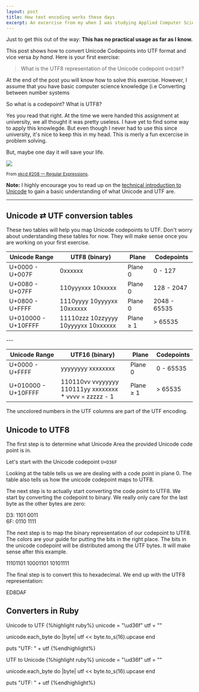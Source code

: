 ```yaml
---
layout: post
title: How text encoding works these days
excerpt: An excercise from my when I was studying Applied Computer Science.
---
```

Just to get this out of the way: **This has no practical usage as far as I know.**

This post shows how to convert Unicode Codepoints into UTF format and vice versa *by hand*. Here is your first exercise:

> What is the UTF8 representation of the Unicode codepoint `U+D36F`?

At the end of the post you will know how to solve this exercise. However, I assume that you have basic computer science knowledge (i.e Converting between number systems

So what is a codepoint?
What is UTF8?

Yes you read that right. At the time we were handed this assignment at university, we all thought it was pretty useless. I have yet to find some way to apply this knowlegde. But even though I never had to use this since university, it's nice to keep this in my head. This is merly a fun excercise in problem solving.

But, maybe one day it will save your life.

<img src="http://imgs.xkcd.com/comics/regular_expressions.png" />

<small class="text-muted">From <a href="https://xkcd.com/208/">xkcd #208 &mdash; Regular Expressions</a>.</small>

**Note:** I highly encourage you to read up on the [technical introduction to Unicode](http://www.unicode.org/standard/principles.html) to gain a basic understanding of what Unicode and UTF are.

---

## Unicode &#8644; UTF conversion tables

These two tables will help you map Unicode codepoints to UTF. Don't worry about understanding these tables for now. They will make sense once you are working on your first exercise.

<table class="table table-striped table-hover unicode">
  <thead>
  <tr>
    <th>Unicode Range</th>
    <th>UTF8 (binary)</th>
    <th>Plane</th>
    <th>Codepoints</th>
  </tr>
  </thead>
  <tbody>

  <tr>
    <td>U+00<span class="bg-green">00</span> - U+00<span class="bg-green">7F</span></td>
    <td>0<span class="bg-green">xxxxxx</span></td>
    <td>Plane 0</td>
    <td>0 - 127</td>
  </tr>

  <tr>
    <td>U+<span class="bg-orange">00</span><span class="bg-green">80</span> - U+<span class="bg-orange">07</span><span class="bg-green">FF</span></td>
    <td>110<span class="bg-orange">yyy</span><span class="bg-green">xxx</span> 10<span class="bg-green">xxxxx</span></td>
    <td>Plane 0</td>
    <td>128 - 2047</td>
  </tr>

  <tr>
    <td>U+<span class="bg-orange">08</span><span class="bg-green">00</span> - U+<span class="bg-orange">FF</span><span class="bg-green">FF</span></td>
    <td>1110<span class="bg-orange">yyyy</span> 10<span class="bg-orange">yyyy</span><span class="bg-green">xx</span> 10<span class="bg-green">xxxxxx</span></td>
    <td>Plane 0</td>
    <td>2048 - 65535</td>
  </tr>

  <tr>
    <td>U+<span class="bg-blue">01</span><span class="bg-orange">00</span><span class="bg-green">00</span> - U+<span class="bg-blue">10</span><span class="bg-orange">FF</span><span class="bg-green">FF</span></td>
    <td>11110<span class="bg-blue">zzz</span> 10<span class="bg-blue">zz</span><span class="bg-orange">yyyy</span> 10<span class="bg-orange">yyyy</span><span class="bg-green">xx</span> 10<span class="bg-green">xxxxxx</span></td>
    <td>Plane &#8805; 1</td>
    <td>&gt; 65535</td>
  </tr>
  </tbody>
</table>
---
<table class="table table-striped table-hover unicode">
  <thead>
  <tr>
    <th>Unicode Range</th>
    <th>UTF16 (binary)</th>
    <th>Plane</th>
    <th>Codepoints</th>
  </tr>
  </thead>
  <tbody>

  <tr>
    <td>U+<span class="bg-orange">00</span><span class="bg-green">00</span> - U+<span class="bg-orange">FF</span><span class="bg-green">FF</span></td>
    <td><span class="bg-orange">yyyyyyyy</span>  <span class="bg-green">xxxxxxxx</span></td>
    <td>Plane 0</td>
    <td>0 - 65535</td>
  </tr>

  <tr>
    <td>U+<span class="bg-blue">01</span><span class="bg-orange">00</span><span class="bg-green">00</span> - U+<span class="bg-blue">10</span><span class="bg-orange">FF</span><span class="bg-green">FF</span></td>
    <td>
      110110<span class="bg-pink">vv</span> <span class="bg-pink">vv</span><span class="bg-orange">yyyyyy</span> 110111<span class="bg-orange">yy</span> <span class="bg-green">xxxxxxxx</span><br />
      * <span class="bg-pink">vvvv</span> = <span class="bg-blue">zzzzz</span> - 1
    </td>
    <td>Plane &#8805; 1</td>
    <td>&gt; 65535</td>
  </tr>
  </tbody>
</table>

The uncolored numbers in the UTF columns are part of the UTF encoding.

## Unicode to UTF8

The first step is to determine what Unicode Area the provided Unicode code point is in.

Let's start with the Unicode codepoint `U+D36F`

Looking at the table tells us we are dealing with a code point in plane 0. The table also tells us how the unicode codepoint maps to UTF8.

The next step is to actually start converting the code point to UTF8.
We start by converting the codepoint to binary.
We really only care for the last byte as the other bytes are zero:

<p class="unicode">
D3: <span class="bg-orange">1101 0011</span><br />
6F: <span class="bg-green">0110 1111</span>
</p>

The next step is to map the binary representation of our codepoint to UTF8. The colors are your guide for putting the bits in the right place. The bits in the unicode codepoint will be distributed among the UTF bytes. It will make sense after this example.
<p class="unicode">
1110<span class="bg-orange">1101</span> 10<span class="bg-orange">0011</span><span class="bg-green">01</span> 10<span class="bg-green">101111</span>
</p>

The final step is to convert this to hexadecimal. We end up with the UTF8 representation:

ED8DAF


## Converters in Ruby

Unicode to UTF
{%highlight ruby%}
unicode = "\ud36f"
utf = ""

unicode.each_byte do |byte|
  utf << byte.to_s(16).upcase
end

puts "UTF: " + utf
{%endhighlight%}

UTF to Unicode
{%highlight ruby%}
unicode = "\ud36f"
utf = ""

unicode.each_byte do |byte|
  utf << byte.to_s(16).upcase
end

puts "UTF: " + utf
{%endhighlight%}

